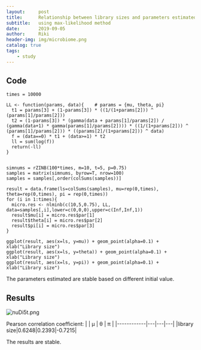```yaml
---
layout:     post
title:      Relationship between library sizes and parameters estimated
subtitle:   using max-likelihood method
date:       2019-09-05
author:     Riki
header-img: img/microbiome.png
catalog: true
tags:
    - study
---
```


## Code
```
times = 10000

LL <- function(params, data){    # params = {mu, theta, pi}
  t1 = params[3] + (1-params[3]) * ((1/(1+params[2])) ^ (params[1]/params[2]))
  t2 = (1-params[3]) * (gamma(data + params[1]/params[2]) / (gamma(data+1) * gamma(params[1]/params[2]))) * ((1/(1+params[2])) ^ (params[1]/params[2])) * ((params[2]/(1+params[2])) ^ data)
  f = (data==0) * t1 + (data>=1) * t2
  ll = sum(log(f))
  return(-ll)
}


simnums = rZINB(100*times, m=10, t=5, p=0.75)
samples = matrix(simnums, byrow=T, nrow=100)
samples = samples[,order(colSums(samples))]

result = data.frame(ls=colSums(samples), mu=rep(0,times), theta=rep(0,times), pi = rep(0,times))
for (i in 1:times){
  micro.res <- nlminb(c(10,5,0.75), LL, data=samples[,i],lower=c(0,0,0),upper=c(Inf,Inf,1))
  result$mu[i] = micro.res$par[1]
  result$theta[i] = micro.res$par[2]
  result$pi[i] = micro.res$par[3]
}

ggplot(result, aes(x=ls, y=mu)) + geom_point(alpha=0.1) + xlab("Library size")
ggplot(result, aes(x=ls, y=theta)) + geom_point(alpha=0.1) + xlab("Library size")
ggplot(result, aes(x=ls, y=pi)) + geom_point(alpha=0.1) + xlab("Library size")
```

The parameters estimated are stable based on different initial value.

## Results
![nuDi5t.png](https://s2.ax1x.com/2019/09/06/nuDi5t.png)

Pearson correlation coefficient:
|            | μ | θ | π |
|------------|---|---|---|
|library size|0.6248|0.2393|-0.7215|

The results are stable.
